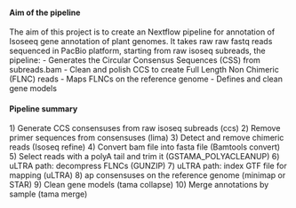 <h4>Aim of the pipeline</h4>

The aim of this project is to create an Nextflow pipeline for annotation of Isoseeq gene annotation of plant genomes. It takes raw raw fastq reads sequenced in PacBio platform, starting from raw isoseq subreads, the pipeline:
    - Generates the Circular Consensus Sequences (CSS) from subreads.bam
    - Clean and polish CCS to create Full Length Non Chimeric (FLNC) reads
    - Maps FLNCs on the reference genome
    - Defines and clean gene models

<h4>Pipeline summary</h4>
  1) Generate CCS consensuses from raw isoseq subreads (ccs)
  2) Remove primer sequences from consensuses (lima)
  3) Detect and remove chimeric reads (Isoseq refine)
  4) Convert bam file into fasta file (Bamtools convert)
  5) Select reads with a polyA tail and trim it (GSTAMA_POLYACLEANUP)
  6) uLTRA path: decompress FLNCs (GUNZIP)
  7) uLTRA path: index GTF file for mapping (uLTRA)
  8) ap consensuses on the reference genome (minimap or STAR)
  9) Clean gene models (tama collapse)
  10) Merge annotations by sample (tama merge)
